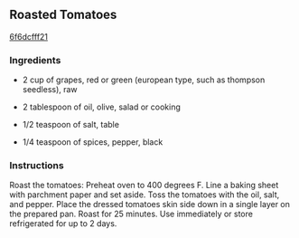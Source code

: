 ## Roasted Tomatoes

[6f6dcfff21](http://www.delish.com/recipefinder/roasted-tomatoes-3715)

### Ingredients

 - 2 cup of grapes, red or green (european type, such as thompson seedless), raw

 - 2 tablespoon of oil, olive, salad or cooking

 - 1/2 teaspoon of salt, table

 - 1/4 teaspoon of spices, pepper, black

### Instructions

Roast the tomatoes: Preheat oven to 400 degrees F. Line a baking sheet with parchment paper and set aside. Toss the tomatoes with the oil, salt, and pepper. Place the dressed tomatoes skin side down in a single layer on the prepared pan. Roast for 25 minutes. Use immediately or store refrigerated for up to 2 days.